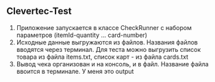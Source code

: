 ## Clevertec-Test
1. Приложение запускается в классе CheckRunner с набором параметров (itemId-quantity ... card-number)
2. Исходные данные выгружаются из файлов. Названия файлов вводятся через терминал. Для теста можно выгрузить список товара из файла items.txt, список карт - из файла cards.txt
3. Вывод чека организован и на консоль, и в файл. Название файла ввоится в терминале. У меня это output